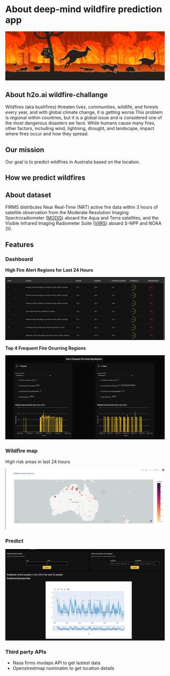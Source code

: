 # About deep-mind wildfire prediction app

![Cover](https://github.com/kavindasr/wildfire_images/blob/main/cover.jpg?raw=true)
## About h2o.ai wildfire-challange

Wildfires (aka bushfires) threaten lives, communities, wildlife, and forests every year, and with global climate change, it is getting worse.This problem is regional within countries, but it is a global issue and is considered one of the most dangerous disasters we face. While humans cause many fires, other factors, including wind, lightning, drought, and landscape, impact where fires occur and how they spread.

## Our mission
Our goal is to predict wildfires in Australia based on the location.  

## How we predict wildfires

## About dataset
FIRMS distributes Near Real-Time (NRT) active fire data within 3 hours of satellite observation from the Moderate Resolution Imaging Spectroradiometer ([MODIS](https://modis.gsfc.nasa.gov/)) aboard the Aqua and Terra satellites, and the Visible Infrared Imaging Radiometer Suite ([VIIRS](https://www.jpss.noaa.gov/viirs.html)) aboard S-NPP and NOAA 20.

## Features
### Dashboard
**High Fire Alert Regions for Last 24 Hours**

![Dashboard](https://github.com/kavindasr/wildfire_images/blob/main/last24.png?raw=true)


**Top 4 Frequent Fire Ocurring Regions**

![top4](https://github.com/kavindasr/wildfire_images/blob/main/all_past_data.png?raw=true)

### Wildfire map
High risk areas in last 24 hours

![map](https://github.com/kavindasr/wildfire_images/blob/main/map.png?raw=true)

### Predict

![predict](https://github.com/kavindasr/wildfire_images/blob/main/predict.png?raw=true)

### Third party APIs
- Nasa firms modaps API to get lastest data
- Openstreetmap nominatim to get location details


